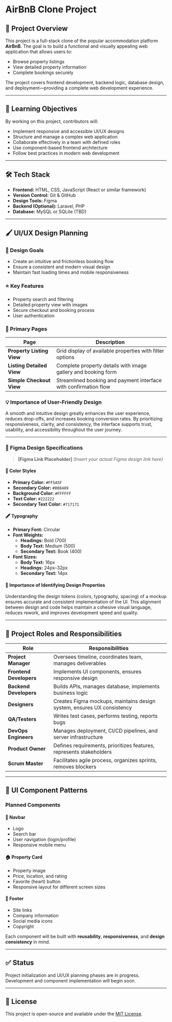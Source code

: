 # AirBnB Clone Project

## 📌 Project Overview

This project is a full-stack clone of the popular accommodation platform **AirBnB**. The goal is to build a functional and visually appealing web application that allows users to:

- Browse property listings
- View detailed property information
- Complete bookings securely

The project covers frontend development, backend logic, database design, and deployment—providing a complete web development experience.

---

## 🎯 Learning Objectives

By working on this project, contributors will:

- Implement responsive and accessible UI/UX designs
- Structure and manage a complex web application
- Collaborate effectively in a team with defined roles
- Use component-based frontend architecture
- Follow best practices in modern web development

---

## 🛠️ Tech Stack

- **Frontend:** HTML, CSS, JavaScript (React or similar framework)
- **Version Control:** Git & GitHub
- **Design Tools:** Figma
- **Backend (Optional):** Laravel, PHP
- **Database:** MySQL or SQLite (TBD)

---

## 🖌️ UI/UX Design Planning

### 🎯 Design Goals

- Create an intuitive and frictionless booking flow
- Ensure a consistent and modern visual design
- Maintain fast loading times and mobile responsiveness

### ⭐ Key Features

- Property search and filtering
- Detailed property view with images
- Secure checkout and booking process
- User authentication

### 📄 Primary Pages

| Page                   | Description                                                           |
|------------------------|-----------------------------------------------------------------------|
| **Property Listing View** | Grid display of available properties with filter options              |
| **Listing Detailed View** | Complete property details with image gallery and booking form         |
| **Simple Checkout View**  | Streamlined booking and payment interface with confirmation flow     |

### 💡 Importance of User-Friendly Design

A smooth and intuitive design greatly enhances the user experience, reduces drop-offs, and increases booking conversion rates. By prioritizing responsiveness, clarity, and consistency, the interface supports trust, usability, and accessibility throughout the user journey.

---

### 🎨 Figma Design Specifications

> **[Figma Link Placeholder]** *(Insert your actual Figma design link here)*

#### 🎨 Color Styles

- **Primary Color:** `#FF5A5F`
- **Secondary Color:** `#008489`
- **Background Color:** `#FFFFFF`
- **Text Color:** `#222222`
- **Secondary Text Color:** `#717171`

#### 🖋️ Typography

- **Primary Font:** Circular
- **Font Weights:**
  - **Headings:** Bold (700)
  - **Body Text:** Medium (500)
  - **Secondary Text:** Book (400)
- **Font Sizes:**
  - **Body Text:** 16px
  - **Headings:** 24px–32px
  - **Secondary Text:** 14px

#### 🧠 Importance of Identifying Design Properties

Understanding the design tokens (colors, typography, spacing) of a mockup ensures accurate and consistent implementation of the UI. This alignment between design and code helps maintain a cohesive visual language, reduces rework, and improves development speed and quality.

---

## 👥 Project Roles and Responsibilities

| Role               | Responsibilities                                                                 |
|--------------------|----------------------------------------------------------------------------------|
| **Project Manager** | Oversees timeline, coordinates team, manages deliverables                        |
| **Frontend Developers** | Implements UI components, ensures responsive design                            |
| **Backend Developers** | Builds APIs, manages database, implements business logic                       |
| **Designers**       | Creates Figma mockups, maintains design system, ensures UX consistency           |
| **QA/Testers**      | Writes test cases, performs testing, reports bugs                                |
| **DevOps Engineers**| Manages deployment, CI/CD pipelines, and server infrastructure                   |
| **Product Owner**   | Defines requirements, prioritizes features, represents stakeholders              |
| **Scrum Master**    | Facilitates agile process, organizes sprints, removes blockers                   |

---

## 🧩 UI Component Patterns

### Planned Components

#### 🔷 Navbar
- Logo
- Search bar
- User navigation (login/profile)
- Responsive mobile menu

#### 🏠 Property Card
- Property image
- Price, location, and rating
- Favorite (heart) button
- Responsive layout for different screen sizes

#### 🔻 Footer
- Site links
- Company information
- Social media icons
- Copyright

Each component will be built with **reusability**, **responsiveness**, and **design consistency** in mind.

---

## ✅ Status

Project initialization and UI/UX planning phases are in progress. Development and component implementation will begin soon.

---

## 📄 License

This project is open-source and available under the [MIT License](LICENSE).
